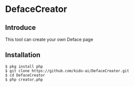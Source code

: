 # DefaceCreator

## Introduce
This tool can create your own Deface page

## Installation

```
$ pkg install php
$ git clone https://github.com/kido-ai/DefaceCreator.git
$ cd DefaceCreator
$ php creator.php
```
